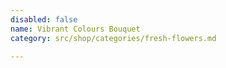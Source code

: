 ```yaml
---
disabled: false
name: Vibrant Colours Bouquet
category: src/shop/categories/fresh-flowers.md

---
```

